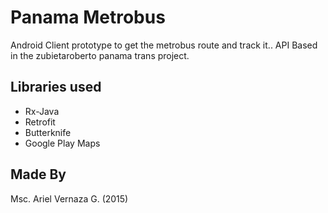 # Panama Metrobus
Android Client prototype to get the metrobus route and track it..
API Based in the zubietaroberto panama trans project. 

## Libraries used
* Rx-Java
* Retrofit
* Butterknife
* Google Play Maps

## Made By
Msc. Ariel Vernaza G. (2015)
